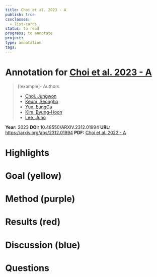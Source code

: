 ```yaml
---
title: Choi et al. 2023 - A
publish: true
cssclasses:
  - list-cards
status: to read
progress: to annotate
project:
type: annotation
tags:
---
```

# Annotation for [Choi et al. 2023 - A](Papers/References/Choi%20et%20al.%202023%20-%20A)

> [!example]- Authors
> - [Choi, Jungwon](Choi%2C%20Jungwon)
> - [Keum, Seongho](Keum%2C%20Seongho)
> - [Yun, EungGu](Yun%2C%20EungGu)
> - [Kim, Byung-Hoon](Kim%2C%20Byung-Hoon)
> - [Lee, Juho](Lee%2C%20Juho)

**Year:** 2023
**DOI:** 10.48550/ARXIV.2312.01994
**URL:** https://arxiv.org/abs/2312.01994
**PDF:** [Choi et al. 2023 - A](Papers/PDFs/Choi%20et%20al.%202023%20-%20A%20Generative%20Self-Supervised%20Framework%20using%20Functional%20Connectivity%20in%20fMRI%20Data.pdf)

# Highlights


# Goal (yellow)


# Method (purple)


# Results (red)


# Discussion (blue)


# Questions

